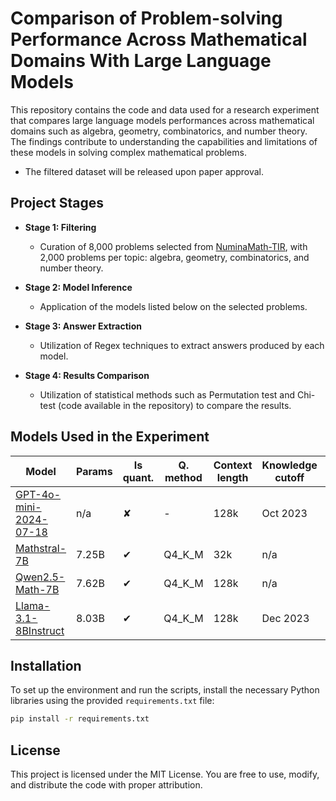 # Comparison of Problem-solving Performance Across Mathematical Domains With Large Language Models

This repository contains the code and data used for a research experiment that compares large language models performances across mathematical domains such as algebra, geometry, combinatorics, and number theory. The findings contribute to understanding the capabilities and limitations of these models in solving complex mathematical problems.

* The filtered dataset will be released upon paper approval.

## Project Stages

- **Stage 1: Filtering** 
  - Curation of 8,000 problems selected from [NuminaMath-TIR](https://huggingface.co/datasets/AI-MO/NuminaMath-TIR), with 2,000 problems per topic: algebra, geometry, combinatorics, and number theory.
  
- **Stage 2: Model Inference**
  - Application of the models listed below on the selected problems.

- **Stage 3: Answer Extraction**
  - Utilization of Regex techniques to extract answers produced by each model.

- **Stage 4: Results Comparison**
  - Utilization of statistical methods such as Permutation test and Chi-test (code available in the repository) to compare the results.

## Models Used in the Experiment

| Model                                                                                 | Params | Is quant. | Q. method | Context length | Knowledge cutoff | Model creator  |
|---------------------------------------------------------------------------------------|--------|-----------|-----------|----------------|------------------|----------------|
| [GPT-4o-mini-2024-07-18](https://platform.openai.com/docs/models/gpt-4o-mini)         | n/a    | ✘         | -         | 128k           | Oct 2023         | OpenAI         |
| [Mathstral-7B](https://huggingface.co/QuantFactory/mathstral-7B-v0.1-GGUF)            | 7.25B  | ✔         | Q4_K_M    | 32k            | n/a              | Mistral AI     |
| [Qwen2.5-Math-7B](https://huggingface.co/QuantFactory/Qwen2.5-Math-7B-GGUF)           | 7.62B  | ✔         | Q4_K_M    | 128k           | n/a              | Alibaba Cloud  |
| [Llama-3.1-8BInstruct](https://huggingface.co/QuantFactory/Meta-Llama-3.1-8B-Instruct-GGUF) | 8.03B  | ✔         | Q4_K_M    | 128k           | Dec 2023         | Meta           |

## Installation

To set up the environment and run the scripts, install the necessary Python libraries using the provided `requirements.txt` file:

```bash
pip install -r requirements.txt
```

## License

This project is licensed under the MIT License. You are free to use, modify, and distribute the code with proper attribution.
